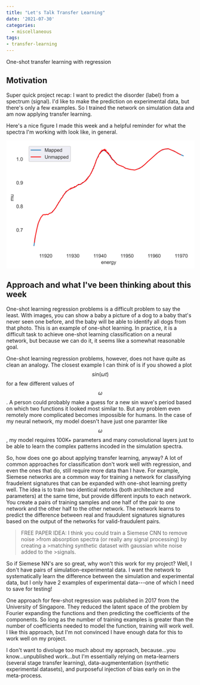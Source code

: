 ```yaml
---
title: "Let's Talk Transfer Learning"
date: '2021-07-30'
categories:
  - miscellaneous
tags: 
- transfer-learning
---
```


One-shot transfer learning with regression

## Motivation
Super quick project recap: I want to predict the disorder (label) from a spectrum (signal). I'd like to make the prediction on experimental data, but there's only a few examples. So I trained the network on simulation data and am now applying transfer learning.

Here's a nice figure I made this week and a helpful reminder for what the spectra I'm working with look like, in general.
<!-- <iframe src="/assets/images/same_r_random_dir_plotly.html" height="600px" width="150%" style="border:none;"></iframe> -->
![](https://github.com/jthaller/jthaller.github.io/blob/master/assets/images/interpolation-quality-exp-data.png?raw=true)

## Approach and what I've been thinking about this week
One-shot learning regression problems is a difficult problem to say the least. With images, you can show a baby a picture of a dog to a baby that's never seen one before, and the baby will be able to identify all dogs from that photo. This is an example of one-shot learning. In practice, it is a difficult task to achieve one-shot learning classification on a neural network, but because we can do it, it seems like a somewhat reasonable goal. 

One-shot learning regression problems, however, does not have quite as clean an analogy. The closest example I can think of is if you showed a plot $$sin(\omega t)$$ for a few different values of $$\omega$$. A person could probably make a guess for a new sin wave's period based on which two functions it looked most similar to. But any problem even remotely more complicated becomes impossible for humans. In the case of my neural network, my model doesn't have just one paramter like $$\omega$$, my model requires 100K+ parameters and many convolutional layers just to be able to learn the complex patterns incoded in the simulation spectra.

So, how does one go about applying transfer learning, anyway? A lot of common approaches for classification don't work well with regression, and even the ones that do, still require more data than I have. For example, Siemese networks are a common way for training a network for classifying fraudelent signatures that can be expanded with one-shot learning pretty well. The idea is to train two identical netorks (both architecture and parameters) at the same time, but provide different inputs to each network. You create a pairs of training samples and one half of the pair to one network and the other half to the other network. The network learns to predict the difference between real and fraudulent signatures signatures based on the output of the networks for valid-fraudulent pairs.

>FREE PAPER IDEA: I think you could train a Siemese CNN to remove noise >from absorption spectra (or really any signal processing) by creating a >matching synthetic dataset with gaussian white noise added to the >signals.

So if Siemese NN's are so great, why won't this work for my project? Well, I don't have pairs of simulation-experimental data. I want the network to systematically learn the difference between the simulation and experimental data, but I only have 2 examples of experimental data---one of which I need to save for testing! 

One approach for few-shot regression was published in 2017 from the University of Singapore. They reduced the latent space of the problem by Fourier expanding the functions and then predicting the coefficients of the components. So long as the number of training examples is greater than the number of coefficients needed to model the function, training will work well. I like this approach, but I'm not convinced I have enough data for this to work well on my project.

I don't want to divoluge too much about my approach, because...you know...unpublished work...but I'm essentially relying on meta-learners (several stage transfer learning), data-augmententation (synthetic experimental datasets), and purposeful injection of bias early on in the meta-process.




